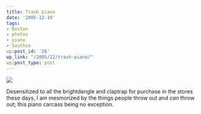 ```yaml
---
title: Trash piano
date: '2005-12-19'
tags:
- Boston
- photos
- piano
- Southie
wp:post_id: '26'
wp_link: "/2005/12/trash-piano/"
wp:post_type: post
---
```


[ ![](http://static.flickr.com/37/75385133_ca3abb0010_m.jpg) ](http://www.flickr.com/photos/atomicworkshop/75385133/)

Desensitized to all the brightdangle and claptrap for purchase in the stores these days, I am mesmorized by the things people throw out and _can_ throw out; this piano carcass being no exception.
